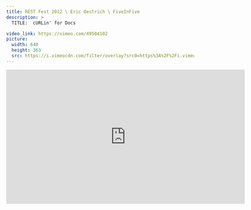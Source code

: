 ```yaml
---
title: REST Fest 2012 \ Eric Oestrich \ FiveInFive
description: >
  TITLE:  cURLin' for Docs

video_link: https://vimeo.com/49504102
picture:
  width: 640
  height: 363
  src: https://i.vimeocdn.com/filter/overlay?src0=https%3A%2F%2Fi.vimeocdn.com%2Fvideo%2F341581816_640x363.jpg&src1=http%3A%2F%2Ff.vimeocdn.com%2Fp%2Fimages%2Fcrawler_play.png
---
```

<iframe src="https://player.vimeo.com/video/49504102?title=0&byline=0&portrait=0&badge=0&autopause=0&player_id=0" width="640" height="360" frameborder="0" title="REST Fest 2012 \ Eric Oestrich \ FiveInFive" webkitallowfullscreen mozallowfullscreen allowfullscreen></iframe>